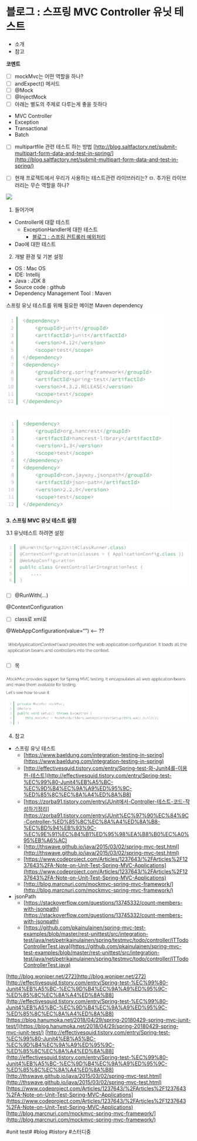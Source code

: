 # 블로그 : 스프링 MVC Controller 유닛 테스트
* 소개
* 참고

**코멘트**
- [ ] mockMvc는 어떤 역할을 하나?
- [ ] andExpect() 메서드
- [ ] @Mock
- [ ] @InjectMock
- [ ] 아래는 별도의 주제로 다루는게 좋을 듯하다
* MVC Controller
* Exception
* Transactional
* Batch
- [ ] multipartfile 관련 테스트 하는 방법
[http://blog.saltfactory.net/submit-multipart-form-data-and-test-in-spring/](http://blog.saltfactory.net/submit-multipart-form-data-and-test-in-spring/)

- [ ] 현재 프로젝트에서 우리가 사용하는 테스트관련 라이브러리는?
ㅁ. 추가된 라이브러리는 무슨 역할을 하나?

![](%EB%B8%94%EB%A1%9C%EA%B7%B8%20%20%EC%8A%A4%ED%94%84%EB%A7%81%20MVC%20Controller%20%EC%9C%A0%EB%8B%9B%20%ED%85%8C%EC%8A%A4%ED%8A%B8/%E1%84%89%E1%85%B3%E1%84%8F%E1%85%B3%E1%84%85%E1%85%B5%E1%86%AB%E1%84%89%E1%85%A3%E1%86%BA%202019-01-02%20%E1%84%8B%E1%85%A9%E1%84%8C%E1%85%A5%E1%86%AB%2010.24.30.png)

1. 들어가며

* Controller에 대핱 테스트
	* ExceptionHandler에 대한 테스트
		* [블로그 : 스프링 컨트롤러 예외처리](evernote:///view/838797/s7/957b0cdf-c834-4adc-98a7-6f8dafeb2916/957b0cdf-c834-4adc-98a7-6f8dafeb2916/)
* Dao에 대한 테스트

2. 개발 환경 및 기본 설정

* OS : Mac OS
* IDE: Intellij
* Java : JDK 8
* Source code : github
* Dependency Management Tool : Maven

스프링 유닛 테스트를 위해 필요한 메이븐 Maven dependency

![](%EB%B8%94%EB%A1%9C%EA%B7%B8%20%20%EC%8A%A4%ED%94%84%EB%A7%81%20MVC%20Controller%20%EC%9C%A0%EB%8B%9B%20%ED%85%8C%EC%8A%A4%ED%8A%B8/image_4.png)

![](%EB%B8%94%EB%A1%9C%EA%B7%B8%20%20%EC%8A%A4%ED%94%84%EB%A7%81%20MVC%20Controller%20%EC%9C%A0%EB%8B%9B%20%ED%85%8C%EC%8A%A4%ED%8A%B8/image_2.png)

**3. 스프링 MVC 유닛 테스트 설정**

3.1 유닛테스트 하려면 설정

![](%EB%B8%94%EB%A1%9C%EA%B7%B8%20%20%EC%8A%A4%ED%94%84%EB%A7%81%20MVC%20Controller%20%EC%9C%A0%EB%8B%9B%20%ED%85%8C%EC%8A%A4%ED%8A%B8/image_3.png)

- [ ] @RunWith(…)

@ContextConfiguration
- [ ] class로 xml로

@WebAppConfiguration(value=“”) <— ??

![](%EB%B8%94%EB%A1%9C%EA%B7%B8%20%20%EC%8A%A4%ED%94%84%EB%A7%81%20MVC%20Controller%20%EC%9C%A0%EB%8B%9B%20%ED%85%8C%EC%8A%A4%ED%8A%B8/image_1.png)

- [ ] 목

![](%EB%B8%94%EB%A1%9C%EA%B7%B8%20%20%EC%8A%A4%ED%94%84%EB%A7%81%20MVC%20Controller%20%EC%9C%A0%EB%8B%9B%20%ED%85%8C%EC%8A%A4%ED%8A%B8/image_5.png)

4. 참고

* 스프링 유닛 테스트
	* [https://www.baeldung.com/integration-testing-in-spring](https://www.baeldung.com/integration-testing-in-spring)
	* [http://effectivesquid.tistory.com/entry/Spring-test-와-Junit4를-이용한-테스트](http://effectivesquid.tistory.com/entry/Spring-test-%EC%99%80-Junit4%EB%A5%BC-%EC%9D%B4%EC%9A%A9%ED%95%9C-%ED%85%8C%EC%8A%A4%ED%8A%B8)
	* [https://zorba91.tistory.com/entry/JUnit에서-Controller-테스트-코드-작성하기정리](https://zorba91.tistory.com/entry/JUnit%EC%97%90%EC%84%9C-Controller-%ED%85%8C%EC%8A%A4%ED%8A%B8-%EC%BD%94%EB%93%9C-%EC%9E%91%EC%84%B1%ED%95%98%EA%B8%B0%EC%A0%95%EB%A6%AC)
	* [http://thswave.github.io/java/2015/03/02/spring-mvc-test.html](http://thswave.github.io/java/2015/03/02/spring-mvc-test.html)
	* [https://www.codeproject.com/Articles/1237643/%2FArticles%2F1237643%2FA-Note-on-Unit-Test-Spring-MVC-Applications](https://www.codeproject.com/Articles/1237643/%2FArticles%2F1237643%2FA-Note-on-Unit-Test-Spring-MVC-Applications)
	* [http://blog.marcnuri.com/mockmvc-spring-mvc-framework/](http://blog.marcnuri.com/mockmvc-spring-mvc-framework/)
* jsonPath
	* [https://stackoverflow.com/questions/13745332/count-members-with-jsonpath](https://stackoverflow.com/questions/13745332/count-members-with-jsonpath)
	* [https://github.com/pkainulainen/spring-mvc-test-examples/blob/master/rest-unittest/src/integration-test/java/net/petrikainulainen/spring/testmvc/todo/controller/ITTodoControllerTest.java](https://github.com/pkainulainen/spring-mvc-test-examples/blob/master/rest-unittest/src/integration-test/java/net/petrikainulainen/spring/testmvc/todo/controller/ITTodoControllerTest.java)

[http://blog.woniper.net/272](http://blog.woniper.net/272)
[http://effectivesquid.tistory.com/entry/Spring-test-%EC%99%80-Junit4%EB%A5%BC-%EC%9D%B4%EC%9A%A9%ED%95%9C-%ED%85%8C%EC%8A%A4%ED%8A%B8](http://effectivesquid.tistory.com/entry/Spring-test-%EC%99%80-Junit4%EB%A5%BC-%EC%9D%B4%EC%9A%A9%ED%95%9C-%ED%85%8C%EC%8A%A4%ED%8A%B8)
[https://blog.hanumoka.net/2018/04/29/spring-20180429-spring-mvc-junit-test/](https://blog.hanumoka.net/2018/04/29/spring-20180429-spring-mvc-junit-test/)
[http://effectivesquid.tistory.com/entry/Spring-test-%EC%99%80-Junit4%EB%A5%BC-%EC%9D%B4%EC%9A%A9%ED%95%9C-%ED%85%8C%EC%8A%A4%ED%8A%B8](http://effectivesquid.tistory.com/entry/Spring-test-%EC%99%80-Junit4%EB%A5%BC-%EC%9D%B4%EC%9A%A9%ED%95%9C-%ED%85%8C%EC%8A%A4%ED%8A%B8)
[http://thswave.github.io/java/2015/03/02/spring-mvc-test.html](http://thswave.github.io/java/2015/03/02/spring-mvc-test.html)
[https://www.codeproject.com/Articles/1237643/%2FArticles%2F1237643%2FA-Note-on-Unit-Test-Spring-MVC-Applications](https://www.codeproject.com/Articles/1237643/%2FArticles%2F1237643%2FA-Note-on-Unit-Test-Spring-MVC-Applications)
[http://blog.marcnuri.com/mockmvc-spring-mvc-framework/](http://blog.marcnuri.com/mockmvc-spring-mvc-framework/)

#unit test# #blog #tistory #스터디중